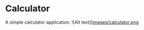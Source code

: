 # Calculator
A simple calculator application.
![Alt text]([images/calculator.png](https://www.bing.com/ck/a?!&&p=3ccd43b6bfb2bdd1a1d81347874ce01a3f089669ccb665af490999bd7ac173e4JmltdHM9MTc2MDQ4NjQwMA&ptn=3&ver=2&hsh=4&fclid=0ca169a2-febb-6454-278c-7f25ff7d65b2&u=a1L2ltYWdlcy9zZWFyY2g_cT1pbWFnZStvZithK2NhbGN1bGF0b3ImaWQ9QTRBRTBGQzRBMUY4NkZERkY4RDJGNjI2RTFCOTQ2RDRDN0I3NjNDOSZGT1JNPUlRRlJCQQ)
